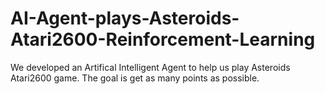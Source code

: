 # AI-Agent-plays-Asteroids-Atari2600-Reinforcement-Learning
We developed an Artifical Intelligent Agent to help us play Asteroids Atari2600 game. The goal is get as many points as possible.
